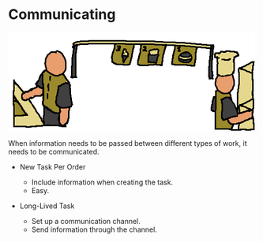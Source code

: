 # Communicating

![](communicating/communicating.png)

When information needs to be passed between different types of work, it needs to be communicated.

* New Task Per Order

    - Include information when creating the task.
    - Easy.

* Long-Lived Task

    - Set up a communication channel.
    - Send information through the channel.
